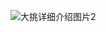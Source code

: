 ![大挑详细介绍图片2](https://private-user-images.githubusercontent.com/208356749/435465599-52dae639-fb1d-4728-a9ce-10e94062c220.jpg?jwt=eyJhbGciOiJIUzI1NiIsInR5cCI6IkpXVCJ9.eyJpc3MiOiJnaXRodWIuY29tIiwiYXVkIjoicmF3LmdpdGh1YnVzZXJjb250ZW50LmNvbSIsImtleSI6ImtleTUiLCJleHAiOjE3NDUxNTI3MTEsIm5iZiI6MTc0NTE1MjQxMSwicGF0aCI6Ii8yMDgzNTY3NDkvNDM1NDY1NTk5LTUyZGFlNjM5LWZiMWQtNDcyOC1hOWNlLTEwZTk0MDYyYzIyMC5qcGc_WC1BbXotQWxnb3JpdGhtPUFXUzQtSE1BQy1TSEEyNTYmWC1BbXotQ3JlZGVudGlhbD1BS0lBVkNPRFlMU0E1M1BRSzRaQSUyRjIwMjUwNDIwJTJGdXMtZWFzdC0xJTJGczMlMkZhd3M0X3JlcXVlc3QmWC1BbXotRGF0ZT0yMDI1MDQyMFQxMjMzMzFaJlgtQW16LUV4cGlyZXM9MzAwJlgtQW16LVNpZ25hdHVyZT02OGE1OTdjNmE0ZDdjNmY1MGRlMDVmZmFiYjkxY2U0YWZmNjZkNjFlMTIwY2Y0NTBkM2EzM2YzZDljZThmZjBiJlgtQW16LVNpZ25lZEhlYWRlcnM9aG9zdCJ9.US4f2tSC7byzOD4WTdbiD6wGYSfBZ-wdSK7Xzw3fB_k)
